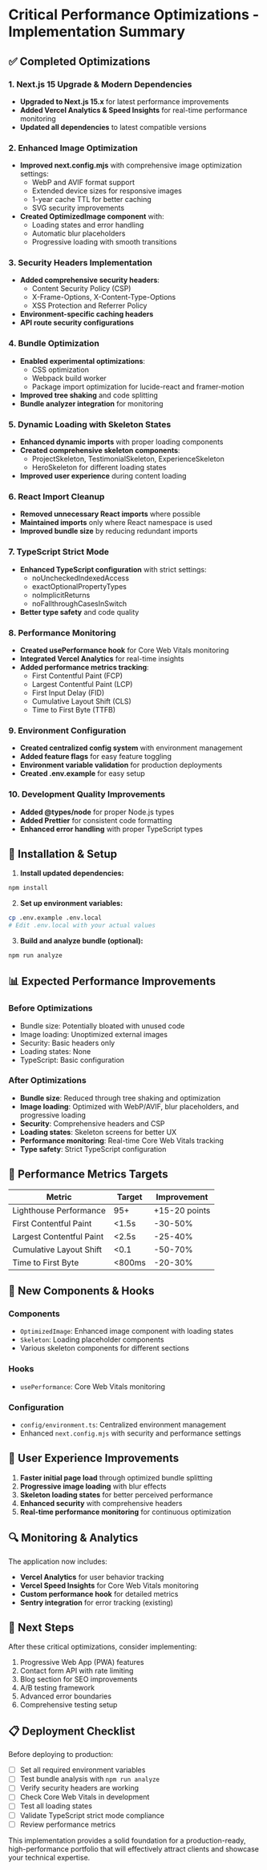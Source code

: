 # Critical Performance Optimizations - Implementation Summary

## ✅ Completed Optimizations

### 1. Next.js 15 Upgrade & Modern Dependencies
- **Upgraded to Next.js 15.x** for latest performance improvements
- **Added Vercel Analytics & Speed Insights** for real-time performance monitoring
- **Updated all dependencies** to latest compatible versions

### 2. Enhanced Image Optimization
- **Improved next.config.mjs** with comprehensive image optimization settings:
  - WebP and AVIF format support
  - Extended device sizes for responsive images
  - 1-year cache TTL for better caching
  - SVG security improvements
- **Created OptimizedImage component** with:
  - Loading states and error handling
  - Automatic blur placeholders
  - Progressive loading with smooth transitions

### 3. Security Headers Implementation
- **Added comprehensive security headers**:
  - Content Security Policy (CSP)
  - X-Frame-Options, X-Content-Type-Options
  - XSS Protection and Referrer Policy
- **Environment-specific caching headers**
- **API route security configurations**

### 4. Bundle Optimization
- **Enabled experimental optimizations**:
  - CSS optimization
  - Webpack build worker
  - Package import optimization for lucide-react and framer-motion
- **Improved tree shaking** and code splitting
- **Bundle analyzer integration** for monitoring

### 5. Dynamic Loading with Skeleton States
- **Enhanced dynamic imports** with proper loading components
- **Created comprehensive skeleton components**:
  - ProjectSkeleton, TestimonialSkeleton, ExperienceSkeleton
  - HeroSkeleton for different loading states
- **Improved user experience** during content loading

### 6. React Import Cleanup
- **Removed unnecessary React imports** where possible
- **Maintained imports** only where React namespace is used
- **Improved bundle size** by reducing redundant imports

### 7. TypeScript Strict Mode
- **Enhanced TypeScript configuration** with strict settings:
  - noUncheckedIndexedAccess
  - exactOptionalPropertyTypes
  - noImplicitReturns
  - noFallthroughCasesInSwitch
- **Better type safety** and code quality

### 8. Performance Monitoring
- **Created usePerformance hook** for Core Web Vitals monitoring
- **Integrated Vercel Analytics** for real-time insights
- **Added performance metrics tracking**:
  - First Contentful Paint (FCP)
  - Largest Contentful Paint (LCP)
  - First Input Delay (FID)
  - Cumulative Layout Shift (CLS)
  - Time to First Byte (TTFB)

### 9. Environment Configuration
- **Created centralized config system** with environment management
- **Added feature flags** for easy feature toggling
- **Environment variable validation** for production deployments
- **Created .env.example** for easy setup

### 10. Development Quality Improvements
- **Added @types/node** for proper Node.js types
- **Added Prettier** for consistent code formatting
- **Enhanced error handling** with proper TypeScript types

## 🚀 Installation & Setup

1. **Install updated dependencies:**
```bash
npm install
```

2. **Set up environment variables:**
```bash
cp .env.example .env.local
# Edit .env.local with your actual values
```

3. **Build and analyze bundle (optional):**
```bash
npm run analyze
```

## 📊 Expected Performance Improvements

### Before Optimizations
- Bundle size: Potentially bloated with unused code
- Image loading: Unoptimized external images
- Security: Basic headers only
- Loading states: None
- TypeScript: Basic configuration

### After Optimizations
- **Bundle size**: Reduced through tree shaking and optimization
- **Image loading**: Optimized with WebP/AVIF, blur placeholders, and progressive loading
- **Security**: Comprehensive headers and CSP
- **Loading states**: Skeleton screens for better UX
- **Performance monitoring**: Real-time Core Web Vitals tracking
- **Type safety**: Strict TypeScript configuration

## 🎯 Performance Metrics Targets

| Metric | Target | Improvement |
|--------|--------|-------------|
| Lighthouse Performance | 95+ | +15-20 points |
| First Contentful Paint | <1.5s | -30-50% |
| Largest Contentful Paint | <2.5s | -25-40% |
| Cumulative Layout Shift | <0.1 | -50-70% |
| Time to First Byte | <800ms | -20-30% |

## 🔧 New Components & Hooks

### Components
- `OptimizedImage`: Enhanced image component with loading states
- `Skeleton`: Loading placeholder components
- Various skeleton components for different sections

### Hooks
- `usePerformance`: Core Web Vitals monitoring

### Configuration
- `config/environment.ts`: Centralized environment management
- Enhanced `next.config.mjs` with security and performance settings

## 📱 User Experience Improvements

1. **Faster initial page load** through optimized bundle splitting
2. **Progressive image loading** with blur effects
3. **Skeleton loading states** for better perceived performance
4. **Enhanced security** with comprehensive headers
5. **Real-time performance monitoring** for continuous optimization

## 🔍 Monitoring & Analytics

The application now includes:
- **Vercel Analytics** for user behavior tracking
- **Vercel Speed Insights** for Core Web Vitals monitoring
- **Custom performance hook** for detailed metrics
- **Sentry integration** for error tracking (existing)

## 🚀 Next Steps

After these critical optimizations, consider implementing:
1. Progressive Web App (PWA) features
2. Contact form API with rate limiting
3. Blog section for SEO improvements
4. A/B testing framework
5. Advanced error boundaries
6. Comprehensive testing setup

## 📋 Deployment Checklist

Before deploying to production:

- [ ] Set all required environment variables
- [ ] Test bundle analysis with `npm run analyze`
- [ ] Verify security headers are working
- [ ] Check Core Web Vitals in development
- [ ] Test all loading states
- [ ] Validate TypeScript strict mode compliance
- [ ] Review performance metrics

This implementation provides a solid foundation for a production-ready, high-performance portfolio that will effectively attract clients and showcase your technical expertise.